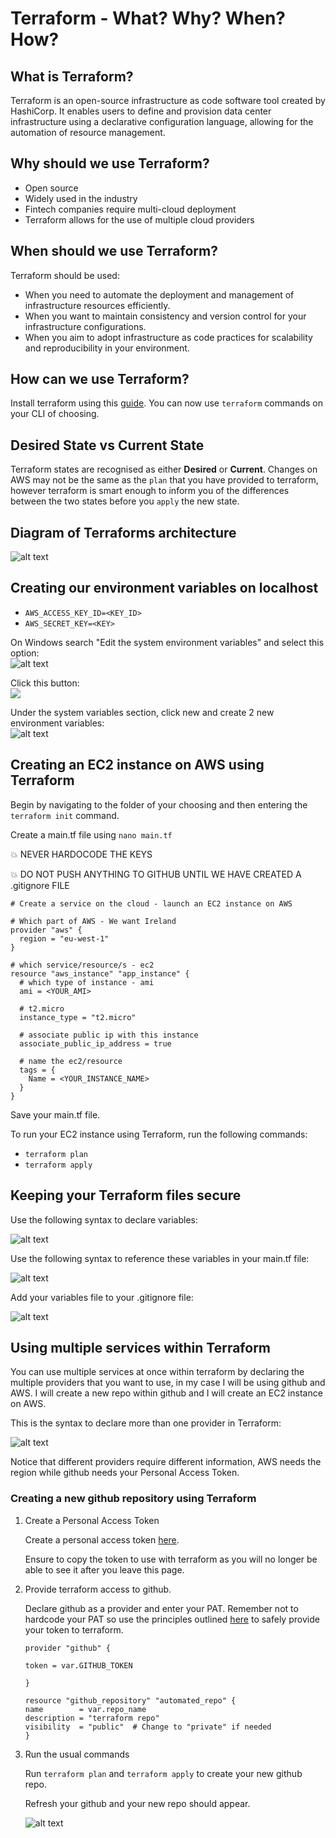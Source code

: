 # Terraform - What? Why? When? How?

## What is Terraform?
Terraform is an open-source infrastructure as code software tool created by HashiCorp. It enables users to define and provision data center infrastructure using a declarative configuration language, allowing for the automation of resource management.

## Why should we use Terraform?
- Open source
- Widely used in the industry
- Fintech companies require multi-cloud deployment
- Terraform allows for the use of multiple cloud providers

## When should we use Terraform?
Terraform should be used:
- When you need to automate the deployment and management of infrastructure resources efficiently.
- When you want to maintain consistency and version control for your infrastructure configurations.
- When you aim to adopt infrastructure as code practices for scalability and reproducibility in your environment.

## How can we use Terraform?
Install terraform using this [guide](https://developer.hashicorp.com/terraform/tutorials/aws-get-started/install-cli). You can now use `terraform` commands on your CLI of choosing.

## Desired State vs Current State
Terraform states are recognised as either **Desired** or **Current**. Changes on AWS may not be the same as the `plan` that you have provided to terraform, however terraform is smart enough to inform you of the differences between the two states before you `apply` the new state.


## Diagram of Terraforms architecture
![alt text](images/terraform_diagram.jpg)

## Creating our environment variables on localhost
- `AWS_ACCESS_KEY_ID=<KEY_ID>`
- `AWS_SECRET_KEY=<KEY>`

On Windows search "Edit the system environment variables" and select this option:<br>
![alt text](images/image.png)

Click this button:<br>
![](images/image-1.png)

Under the system variables section, click new and create 2 new environment variables:<br>
![alt text](images/image-2.png)<br>

## Creating an EC2 instance on AWS using Terraform

Begin by navigating to the folder of your choosing and then entering the `terraform init` command.<br>

Create a main.tf file using `nano main.tf`<br>

:boom: NEVER HARDOCODE THE KEYS<br>

:boom: DO NOT PUSH ANYTHING TO GITHUB UNTIL WE HAVE CREATED A .gitignore FILE<br>

```
# Create a service on the cloud - launch an EC2 instance on AWS

# Which part of AWS - We want Ireland
provider "aws" {
  region = "eu-west-1"
}

# which service/resource/s - ec2
resource "aws_instance" "app_instance" {
  # which type of instance - ami
  ami = <YOUR_AMI>

  # t2.micro
  instance_type = "t2.micro"
  
  # associate public ip with this instance
  associate_public_ip_address = true
  
  # name the ec2/resource
  tags = {
    Name = <YOUR_INSTANCE_NAME>
  }
}
```

Save your main.tf file.

To run your EC2 instance using Terraform, run the following commands:<br>
- `terraform plan`
- `terraform apply`


## Keeping your Terraform files secure
Use the following syntax to declare variables:

![alt text](images/image-3.png)<br>

Use the following syntax to reference these variables in your main.tf file:

![alt text](images/image-4.png)

Add your variables file to your .gitignore file:

![alt text](images/image-6.png)


## Using multiple services within Terraform
You can use multiple services at once within terraform by declaring the multiple providers that you want to use, in my case I will be using github and AWS. I will create a new repo within github and I will create an EC2 instance on AWS.

This is the syntax to declare more than one provider in Terraform:

![alt text](images/image-5.png)

Notice that different providers require different information, AWS needs the region while github needs your Personal Access Token.

### Creating a new github repository using Terraform

1. Create a Personal Access Token

   Create a personal access token [here](https://github.com/settings/tokens).

   Ensure to copy the token to use with terraform as you will no longer be able to see it after you leave this page.

2. Provide terraform access to github.

    Declare github as a provider and enter your PAT. Remember not to hardcode your PAT so use the principles outlined [here](https://github.com/Martin-Muraskovas/IaC_learning/blob/main/orchestration_with_terraform/terraform.md#keeping-your-terraform-files-secure) to safely provide your token to terraform.

    ```
    provider "github" {

    token = var.GITHUB_TOKEN

    }
  
    resource "github_repository" "automated_repo" {
    name        = var.repo_name
    description = "terraform repo"
    visibility  = "public"  # Change to "private" if needed
    }
    ```

3. Run the usual commands

    Run `terraform plan` and `terraform apply` to create your new github repo.

    Refresh your github and your new repo should appear.

    ![alt text](images/image-7.png)